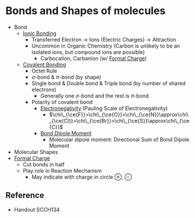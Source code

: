 # Bonds and Shapes of molecules

* Bond
  * [Ionic Bonding](../../01%20-%20Concept/Chemistry/Molecular%20Theory/Chemical%20Bonding/Ionic%20Bonding.md)
    * Transferred Electron → Ions (Electric Charges) → Attraction
    * Uncommon in Organic Chemistry (Carbon is unlikely to be an isolated ions, but compound ions are possible)
      * Carbocation, Carbanion (w/ [Formal Charge](../../01%20-%20Concept/Chemistry/Molecular%20Theory/Chemical%20Bonding/Covalent%20Bonding/Formal%20Charge.md))
  * [Covalent Bonding](../../01%20-%20Concept/Chemistry/Molecular%20Theory/Chemical%20Bonding/Covalent%20Bonding/Covalent%20Bonding.md)
    * Octet Rule
    * $\sigma$-bond & $\pi$-bond (by shape)
    * Single bond & Double bond & Triple bond (by number of shared electrons)
      * Generally one $\sigma$-bond and the rest is $\pi$-bond
    * Polarity of covalent bond
      * [Electronegativity](../../01%20-%20Concept/Chemistry/Atomic%20Theory/Property%20of%20Element/Electronegativity.md) (Pauling Scale of Electronegativity)
        * $\chi\_{\ce{F}}>\chi\_{\ce{O}}>\chi\_{\ce{N}}\approx\chi\_{\ce{Cl}}>\chi\_{\ce{Br}}>\chi\_{\ce{S}}\approx\chi\_{\ce{C}}$
      * [Bond Dipole Moment](../../01%20-%20Concept/Chemistry/Molecular%20Theory/Chemical%20Bonding/Covalent%20Bonding/Bond%20Dipole%20Moment.md)
        * Molecular dipole moment: Directional Sum of Bond Dipole Moment
* Molecular Shapes
* [Formal Charge](../../01%20-%20Concept/Chemistry/Molecular%20Theory/Chemical%20Bonding/Covalent%20Bonding/Formal%20Charge.md)
  * Cut bonds in half
  * Play role in Reaction Mechanism
    * May indicate with charge in circle $\oplus$, $\ominus$

## Reference

* Handout SCCH134
